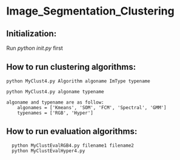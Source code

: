 # Image_Segmentation_Clustering

## Initialization:

  Run _python init.py_ first

## How to run clustering algorithms:

    python MyClust4.py Algorithm algoname ImType typename
  
    python MyClust4.py algoname typename
  
    algoname and typename are as follow:
        algonames = ['Kmeans', 'SOM', 'FCM', 'Spectral', 'GMM']
        typenames = ['RGB', 'Hyper']
    
## How to run evaluation algorithms:    
      python MyClustEvalRGB4.py filename1 filename2
      python MyClustEvalHyper4.py

